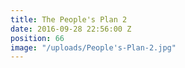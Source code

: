 ```yaml
---
title: The People's Plan 2
date: 2016-09-28 22:56:00 Z
position: 66
image: "/uploads/People's-Plan-2.jpg"
---
```


